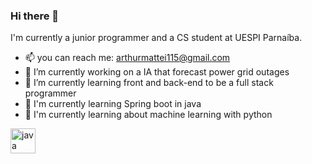 ### Hi there 👋

<!--
**arthur360cgf/arthur360cgf** is a ✨ _special_ ✨ repository because its `README.md` (this file) appears on your GitHub profile.

Here are some ideas to get you started:

- 🔭 I’m currently working on ...
- 🌱 I’m currently learning ...
- 👯 I’m looking to collaborate on ...
- 🤔 I’m looking for help with ...
- 💬 Ask me about ...
- 📫 How to reach me: arthurmattei115@gmail.com
- 😄 Pronouns: ...
- ⚡ Fun fact: ...
-->
I'm currently a junior programmer and a CS student at UESPI Parnaíba.
- 📫 you can reach me: arthurmattei115@gmail.com 
- 🔭 I’m currently working on a IA that forecast power grid outages 
- 🌱 I’m currently learning front and back-end to be a full stack programmer 
- 🌱 I'm currently learning Spring boot in java
- 🌱 I'm currently learning about machine learning with python

<img src="https://www.google.com/imgres?imgurl=https%3A%2F%2Fimg2.gratispng.com%2F20180715%2Fgzu%2Fkisspng-java-development-kit-software-development-kit-comp-programming-language-icon-5b4b9cb1e74f20.0073080715316819699475.jpg&imgrefurl=https%3A%2F%2Fwww.gratispng.com%2Fpng-mvviid%2F&tbnid=HJoEJ29Sm6ntRM&vet=12ahUKEwjjouGQ0vP4AhUpObkGHcgxD4IQMygEegUIARDMAQ..i&docid=7RTWoslAC_T4AM&w=900&h=520&q=java%20icon&ved=2ahUKEwjjouGQ0vP4AhUpObkGHcgxD4IQMygEegUIARDMAQ" alt="java" width="40" height="40"/> </a>
